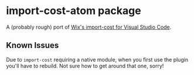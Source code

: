 # import-cost-atom package

A (probably rough) port of [Wix's import-cost for Visual Studio Code](https://github.com/wix/import-cost).

## Known Issues

Due to `import-cost` requiring a native module, when you first use the plugin you'll have to rebuild. Not sure how to get around that one, sorry!
